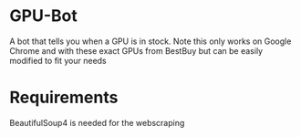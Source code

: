 # GPU-Bot
A bot that tells you when a GPU is in stock. Note this only works on Google Chrome and with these exact GPUs from BestBuy but can be easily modified to fit your needs

# Requirements
BeautifulSoup4 is needed for the webscraping
